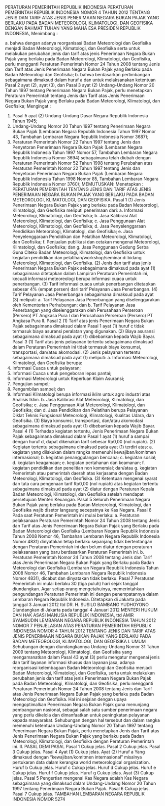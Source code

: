  PERATURAN PEMERINTAH REPUBLIK INDONESIA PERATURAN PEMERINTAH REPUBLIK INDONESIA NOMOR 4 TAHUN 2012 TENTANG JENIS DAN TARIF ATAS JENIS PENERIMAAN NEGARA BUKAN PAJAK YANG BERLAKU PADA BADAN METEOROLOGI, KLIMATOLOGI, DAN GEOFISIKA
DENGAN RAHMAT TUHAN YANG MAHA ESA PRESIDEN REPUBLIK INDONESIA,
Menimbang :

a. bahwa dengan adanya reorganisasi Badan Meteorologi dan Geofisika menjadi Badan Meteorologi, Klimatologi, dan Geofisika serta untuk melakukan perubahan jenis dan tarif atas jenis Penerimaan Negara Bukan Pajak yang berlaku pada Badan Meteorologi, Klimatologi, dan Geofisika, perlu mengganti Peraturan Pemerintah Nomor 24 Tahun 2008 tentang Jenis dan Tarif atas Jenis Penerimaan Negara Bukan Pajak yang Berlaku pada Badan Meteorologi dan Geofisika;
b. bahwa berdasarkan pertimbangan sebagaimana dimaksud dalam huruf a dan untuk melaksanakan ketentuan Pasal 2 ayat (2), ayat (3), dan Pasal 3 ayat (2) Undang-Undang Nomor 20 Tahun 1997 tentang Penerimaan Negara Bukan Pajak, perlu menetapkan Peraturan Pemerintah tentang Jenis dan Tarif atas Jenis Penerimaan Negara Bukan Pajak yang Berlaku pada Badan Meteorologi, Klimatologi, dan Geofisika;
Mengingat :

1. Pasal 5 ayat (2) Undang-Undang Dasar Negara Republik Indonesia Tahun 1945;
2. Undang-Undang Nomor 20 Tahun 1997 tentang Penerimaan Negara Bukan Pajak (Lembaran Negara Republik Indonesia Tahun 1997 Nomor 43, Tambahan Lembaran Negara Republik Indonesia Nomor 3687);
3. Peraturan Pemerintah Nomor 22 Tahun 1997 tentang Jenis dan Penyetoran Penerimaan Negara Bukan Pajak (Lembaran Negara Republik Indonesia Tahun 1997 Nomor 57, Tambahan Lembaran Negara Republik Indonesia Nomor 3694) sebagaimana telah diubah dengan Peraturan Pemerintah Nomor 52 Tahun 1998 tentang Perubahan atas Peraturan Pemerintah Nomor 22 Tahun 1997 tentang Jenis dan Penyetoran Penerimaan Negara Bukan Pajak (Lembaran Negara Republik Indonesia Tahun 1998 Nomor 85, Tambahan Lembaran Negara Republik Indonesia Nomor 3760);
MEMUTUSKAN:
 Menetapkan : PERATURAN PEMERINTAH TENTANG JENIS DAN TARIF ATAS JENIS PENERIMAAN NEGARA BUKAN PAJAK YANG BERLAKU PADA BADAN METEOROLOGI, KLIMATOLOGI, DAN GEOFISIKA.
Pasal 1
(1) Jenis Penerimaan Negara Bukan Pajak yang berlaku pada Badan Meteorologi, Klimatologi, dan Geofisika meliputi penerimaan dari:
a. Informasi Meteorologi, Klimatologi, dan Geofisika;
b. Jasa Kalibrasi Alat Meteorologi, Klimatologi, dan Geofisika;
c. Jasa Penggunaan Alat Meteorologi, Klimatologi, dan Geofisika;
d. Jasa Penyelenggaraan Pendidikan Meteorologi, Klimatologi, dan Geofisika;
e. Jasa Penyelenggaraan Pendidikan dan Pelatihan Meteorologi, Klimatologi, dan Geofisika;
f. Penjualan publikasi dan cetakan mengenai Meteorologi, Klimatologi, dan Geofisika; dan
g. Jasa Penggunaan Gedung Serba Guna Citeko Badan Meteorologi, Klimatologi, dan Geofisika untuk kegiatan pendidikan dan pelatihan/workshop/seminar di bidang Meteorologi, Klimatologi, dan Geofisika.
(2) Jenis dan tarif atas jenis Penerimaan Negara Bukan Pajak sebagaimana dimaksud pada ayat (1) sebagaimana ditetapkan dalam Lampiran Peraturan Pemerintah ini, kecuali informasi meteoreologi berupa informasi cuaca untuk penerbangan.
(3) Tarif informasi cuaca untuk penerbangan ditetapkan sebesar 4% (empat persen) dari tarif Pelayanan Jasa Penerbangan.
(4) Tarif Pelayanan Jasa Penerbangan sebagaimana dimaksud pada ayat (3) meliputi:
a. Tarif Pelayanan Jasa Penerbangan yang diselenggarakan oleh Kementerian Perhubungan; dan
b. Tarif Pelayanan Jasa Penerbangan yang diselenggarakan oleh Perusahaan Perseroan (Persero) PT Angkasa Pura I dan Perusahaan Perseroan (Persero) PT Angkasa Pura II.
Pasal 2
(1) Tarif atas jenis Penerimaan Negara Bukan Pajak sebagaimana dimaksud dalam Pasal 1 ayat (1) huruf c tidak termasuk biaya asuransi peralatan yang digunakan.
(2) Biaya asuransi sebagaimana dimaksud pada ayat (1) dibebankan kepada Wajib Bayar.
Pasal 3
(1) Tarif atas jenis pelayanan tertentu sebagaimana dimaksud dalam Peraturan Pemerintah ini tidak termasuk biaya konsumsi, transportasi, dan/atau akomodasi.
(2) Jenis pelayanan tertentu sebagaimana dimaksud pada ayat (1) meliputi:
a. Informasi Meteorologi, Klimatologi, dan Geofisika berupa:
1. Informasi Cuaca untuk pelayaran;
2. Informasi Cuaca untuk pengeboran lepas pantai;
3. Informasi Meteorologi untuk Keperluan Klaim Asuransi;
4. Pengujian sampel;
5. Pengambilan sampel; dan
6. Informasi Klimatologi berupa informasi iklim untuk agro industri atas Analisis Iklim.
b. Jasa Kalibrasi Alat Meteorologi, Klimatologi, dan Geofisika;
c. Jasa Penggunaan Alat Meteorologi, Klimatologi, dan Geofisika; dan
d. Jasa Pendidikan dan Pelatihan berupa Pelayanan Diklat Teknis Fungsional Meteorologi, Klimatologi, Kualitas Udara, dan Geofisika.
(3) Biaya konsumsi, transportasi, dan/atau akomodasi sebagaimana dimaksud pada ayat (1) dibebankan kepada Wajib Bayar.
Pasal 4
(1) Terhadap kegiatan tertentu, Jenis Penerimaan Negara Bukan Pajak sebagaimana dimaksud dalam Pasal 1 ayat (1) huruf a sampai dengan huruf d, dapat dikenakan tarif sebesar Rp0,00 (nol rupiah).
(2) Kegiatan tertentu sebagaimana dimaksud pada ayat (1) terdiri atas:
a. kegiatan yang dilakukan dalam rangka memenuhi kewajiban/komitmen internasional;
b. kegiatan penanggulangan bencana;
c. kegiatan sosial;
d. kegiatan keagamaan;
e. kegiatan pertahanan dan keamanan;
f. kegiatan pendidikan dan penelitian non komersial; dan/atau
g. kegiatan Pemerintah atau pemerintah daerah atas kerjasama dengan Badan Meteorologi, Klimatologi, dan Geofisika.
(3) Ketentuan mengenai syarat dan tata cara pengenaan tarif Rp0,00 (nol rupiah) atas kegiatan tertentu sebagaimana dimaksud pada ayat (2) diatur dengan Peraturan Kepala Badan Meteorologi, Klimatologi, dan Geofisika setelah mendapat persetujuan Menteri Keuangan.
Pasal 5
Seluruh Penerimaan Negara Bukan Pajak yang berlaku pada Badan Meteorologi, Klimatologi, dan Geofisika wajib disetor langsung secepatnya ke Kas Negara.
Pasal 6
Pada saat Peraturan Pemerintah ini mulai berlaku:
a. Peraturan pelaksanaan Peraturan Pemerintah Nomor 24 Tahun 2008 tentang Jenis dan Tarif atas Jenis Penerimaan Negara Bukan Pajak yang Berlaku pada Badan Meteorologi dan Geofisika (Lembaran Negara Republik Indonesia Tahun 2008 Nomor 46, Tambahan Lembaran Negara Republik Indonesia Nomor 4831) dinyatakan tetap berlaku sepanjang tidak bertentangan dengan Peraturan Pemerintah ini dan belum diatur dengan peraturan pelaksanaan yang baru berdasarkan Peraturan Pemerintah ini.
b. Peraturan Pemerintah Nomor 24 Tahun 2008 tentang Jenis dan Tarif atas Jenis Penerimaan Negara Bukan Pajak yang Berlaku pada Badan Meteorologi dan Geofisika (Lembaran Negara Republik Indonesia Tahun 2008 Nomor 46, Tambahan Lembaran Negara Republik Indonesia Nomor 4831), dicabut dan dinyatakan tidak berlaku.
Pasal 7
Peraturan Pemerintah ini mulai berlaku 30 (tiga puluh) hari sejak tanggal diundangkan.
Agar setiap orang mengetahuinya, memerintahkan pengundangan Peraturan Pemerintah ini dengan penempatannya dalam Lembaran Negara Republik Indonesia. Ditetapkan di Jakarta pada tanggal 3 Januari 2012 ttd DR. H. SUSILO BAMBANG YUDHOYONO Diundangkan di Jakarta pada tanggal 4 Januari 2012 MENTERI HUKUM DAN HAK ASASI MANUSIA REPUBLIK INDONESIA, ttd AMIR SYAMSUDIN LEMBARAN NEGARA REPUBLIK INDONESIA TAHUN 2012 NOMOR 7 PENJELASAN ATAS PERATURAN PEMERINTAH REPUBLIK INDONESIA NOMOR 4 TAHUN 2012 TENTANG JENIS DAN TARIF ATAS JENIS PENERIMAAN NEGARA BUKAN PAJAK YANG BERLAKU PADA BADAN METEOROLOGI, KLIMATOLOGI, DAN GEOFISIKA I. UMUM Sehubungan dengan diundangkannya Undang-Undang Nomor 31 Tahun 2009 tentang Meteorologi, Klimatologi, dan Geofisika yang mengamanatkan dalam Pasal 43 ayat (3) perlu mengatur mengenai jenis dan tarif layanan informasi khusus dan layanan jasa, adanya reorganisasi kelembagaan Badan Meteorologi dan Geofisika menjadi Badan Meteorologi, Klimatologi, dan Geofisika, serta untuk melakukan perubahan jenis dan tarif atas jenis Penerimaan Negara Bukan Pajak pada Badan Meteorologi, Klimatologi, dan Geofisika, perlu mengganti Peraturan Pemerintah Nomor 24 Tahun 2008 tentang Jenis dan Tarif atas Jenis Penerimaan Negara Bukan Pajak yang berlaku pada Badan Meteorologi dan Geofisika. Hal ini sejalan dengan upaya mengoptimalkan Penerimaan Negara Bukan Pajak guna menunjang pembangunan nasional, sebagai salah satu sumber penerimaan negara yang perlu dikelola dan dimanfaatkan untuk peningkatan pelayanan kepada masyarakat. Sehubungan dengan hal tersebut dan dalam rangka memenuhi ketentuan Undang-Undang Nomor 20 Tahun 1997 tentang Penerimaan Negara Bukan Pajak, perlu menetapkan Jenis dan Tarif atas Jenis Penerimaan Negara Bukan Pajak yang berlaku pada Badan Meteorologi, Klimatologi, dan Geofisika dengan Peraturan Pemerintah ini. II. PASAL DEMI PASAL
Pasal 1
Cukup jelas.
Pasal 2
Cukup jelas.
Pasal 3
Cukup jelas.
Pasal 4
Ayat (1) Cukup jelas. Ayat (2) Huruf a Yang dimaksud dengan “kewajiban/komitmen internasional” misalnya pertukaran data dalam kerangka world meteorological organization. Huruf b Cukup jelas. Huruf c Cukup jelas. Huruf d Cukup jelas. Huruf e Cukup jelas. Huruf f Cukup jelas. Huruf g Cukup jelas. Ayat (3) Cukup jelas.
Pasal 5
Pengertian mengenai Kas Negara adalah Kas Negara sebagaimana yang dimaksud dalam Undang-Undang Nomor 20 Tahun 1997 tentang Penerimaan Negara Bukan Pajak.
Pasal 6
Cukup jelas.
Pasal 7
Cukup jelas. TAMBAHAN LEMBARAN NEGARA REPUBLIK INDONESIA NOMOR 5274